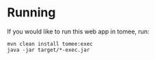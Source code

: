 # Running

If you would like to run this web app in tomee, run:

```
mvn clean install tomee:exec
java -jar target/*-exec.jar
```
